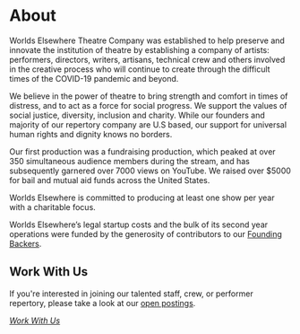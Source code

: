 # About

Worlds Elsewhere Theatre Company was established to help preserve and innovate the institution of theatre by establishing a company of artists: performers, directors, writers, artisans, technical crew and others involved in the creative process who will continue to create through the difficult times of the COVID-19 pandemic and beyond.

We believe in the power of theatre to bring strength and comfort in times of distress, and to act as a force for social progress. We support the values of social justice, diversity, inclusion and charity. While our founders and majority of our repertory company are U.S based, our support for universal human rights and dignity knows no borders.

Our first production was a fundraising production, which peaked at over 350 simultaneous audience members during the stream, and has subsequently garnered over 7000 views on YouTube. We raised over $5000 for bail and mutual aid funds across the United States.

Worlds Elsewhere is committed to producing at least one show per year with a charitable focus.

Worlds Elsewhere’s legal startup costs and the bulk of its second year operations were funded by the generosity of contributors to our [Founding Backers](./founding-backers).

## Work With Us

If you're interested in joining our talented staff, crew, or performer repertory, please take a look at our [open postings](./work-with-us).

[<i info cta>Work With Us</i>](./work-with-us)
